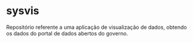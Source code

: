 # sysvis
Repositório referente a uma aplicação de visualização de dados, obtendo os dados do portal de dados abertos do governo.
